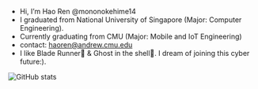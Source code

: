 - Hi, I’m Hao Ren @mononokehime14
- I graduated from National University of Singapore (Major: Computer Engineering).
- Currently graduating from CMU (Major: Mobile and IoT Engineering)
- contact: haoren@andrew.cmu.edu
- I like Blade Runner🌃 & Ghost in the shell🌆. I dream of joining this cyber future:).

<!-- [![GitHub Streak](http://github-readme-streak-stats.herokuapp.com?user=mononokehime14&theme=java-dark)](https://git.io/streak-stats) -->
![GitHub stats](https://github-readme-stats-chi-hazel.vercel.app/api?username=mononokehime14&show_icons=true&theme=nord&count_private=true&hide=contribs)

<!---
mononokehime14/mononokehime14 is a ✨ special ✨ repository because its `README.md` (this file) appears on your GitHub profile.
You can click the Preview link to take a look at your changes.
--->
